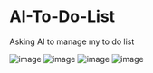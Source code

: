 # AI-To-Do-List
Asking AI to manage my to do list

![image](https://github.com/user-attachments/assets/6f8ebdc0-3b5a-4095-93a9-5fc293546fc6)
![image](https://github.com/user-attachments/assets/fd0cd8c2-e3de-482a-b1e1-e74a4cf23597)
![image](https://github.com/user-attachments/assets/7d482b82-c6d3-4e4d-b28b-113157afef29)
![image](https://github.com/user-attachments/assets/620ad412-523d-42f9-b470-84b7a7d95578)

